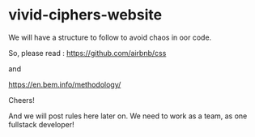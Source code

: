 # vivid-ciphers-website


We will have a structure to follow to avoid chaos in oor code.

So, please read : 
https://github.com/airbnb/css

and

https://en.bem.info/methodology/

Cheers!

And we will post rules here later on. 
We need to work as a team, as one fullstack developer!
